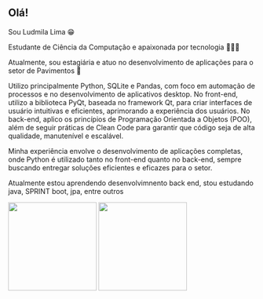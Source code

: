 ## Olá! 

Sou Ludmila Lima 😁

Estudante de Ciência da Computação e apaixonada por tecnologia 👩‍💻💓

Atualmente, sou estagiária e atuo no desenvolvimento de aplicações para o setor de Pavimentos 👷

Utilizo principalmente Python, SQLite e Pandas, com foco em automação de processos e no desenvolvimento de aplicativos desktop. No front-end, utilizo a biblioteca PyQt, baseada no framework Qt, para criar interfaces de usuário intuitivas e eficientes, aprimorando a experiência dos usuários. No back-end, aplico os princípios de Programação Orientada a Objetos (POO), além de seguir práticas de Clean Code para garantir que código seja de alta qualidade, manutenível e escalável.

Minha experiência envolve o desenvolvimento de aplicações completas, onde Python é utilizado tanto no front-end quanto no back-end, sempre buscando entregar soluções eficientes e eficazes para o setor.

Atualmente estou aprendendo desenvolvimnento back end, stou estudando java, SPRINT boot, jpa, entre outros


<div>

   <img height="180em" src="https://github-readme-stats.vercel.app/api?username=ludmilaalima&show_icons=true&theme=synthwave&hide=stars"/>
   <img height="180em" src="https://github-readme-stats.vercel.app/api/top-langs/?username=ludmilaalima&layout=compact&theme=synthwave"/>


<div>
